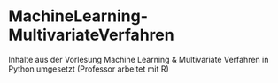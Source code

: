# MachineLearning-MultivariateVerfahren
Inhalte aus der Vorlesung Machine Learning &amp; Multivariate Verfahren in Python umgesetzt (Professor arbeitet mit R)
